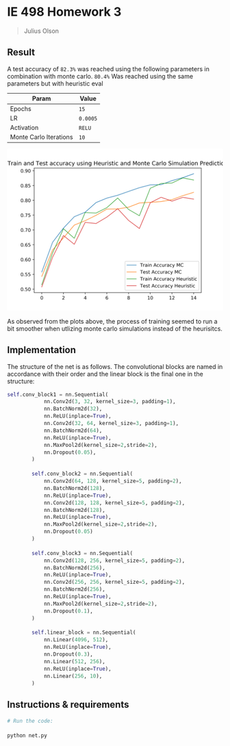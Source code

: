# IE 498 Homework 3

> Julius Olson

## Result

A test accuracy of `82.3%` was reached using the following parameters in combination with monte carlo. `80.4%` Was reached using the same parameters but with heuristic eval

Param      | Value
-----------|--------
Epochs   | `15`
LR       | `0.0005`
Activation | `RELU`
Monte Carlo Iterations | `10`

![res](dropout-res.png)


As observed from the plots above, the process of training seemed to run a bit smoother when utlizing monte carlo simulations instead of the heurisitcs. 

## Implementation

The structure of the net is as follows. The convolutional blocks are named in accordance with their order and the linear block is the final one in the structure:

```python
self.conv_block1 = nn.Sequential(
			nn.Conv2d(3, 32, kernel_size=3, padding=1),
			nn.BatchNorm2d(32),
			nn.ReLU(inplace=True),
			nn.Conv2d(32, 64, kernel_size=3, padding=1),
			nn.BatchNorm2d(64),
			nn.ReLU(inplace=True),
			nn.MaxPool2d(kernel_size=2,stride=2),
			nn.Dropout(0.05),
		)

		self.conv_block2 = nn.Sequential(
			nn.Conv2d(64, 128, kernel_size=5, padding=2),
			nn.BatchNorm2d(128),
			nn.ReLU(inplace=True),
			nn.Conv2d(128, 128, kernel_size=5, padding=2),
			nn.BatchNorm2d(128),
			nn.ReLU(inplace=True),
			nn.MaxPool2d(kernel_size=2,stride=2),
			nn.Dropout(0.05)
		)

		self.conv_block3 = nn.Sequential(
			nn.Conv2d(128, 256, kernel_size=5, padding=2),
			nn.BatchNorm2d(256),
			nn.ReLU(inplace=True),
			nn.Conv2d(256, 256, kernel_size=5, padding=2),
			nn.BatchNorm2d(256),
			nn.ReLU(inplace=True),
			nn.MaxPool2d(kernel_size=2,stride=2),
			nn.Dropout(0.1),
		)

		self.linear_block = nn.Sequential(
			nn.Linear(4096, 512),
			nn.ReLU(inplace=True),
			nn.Dropout(0.3),
			nn.Linear(512, 256),
			nn.ReLU(inplace=True),
			nn.Linear(256, 10),
		)
```


## Instructions & requirements

```sh
# Run the code:

python net.py

``` 